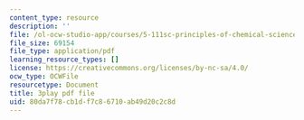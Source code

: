 ```yaml
---
content_type: resource
description: ''
file: /ol-ocw-studio-app/courses/5-111sc-principles-of-chemical-science-fall-2014/80da7f78cb1df7c86710ab49d20c2c8d_pJdUR2uak2s.pdf
file_size: 69154
file_type: application/pdf
learning_resource_types: []
license: https://creativecommons.org/licenses/by-nc-sa/4.0/
ocw_type: OCWFile
resourcetype: Document
title: 3play pdf file
uid: 80da7f78-cb1d-f7c8-6710-ab49d20c2c8d
---
```

